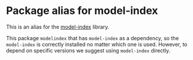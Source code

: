 # Package alias for model-index

This is an alias for the [model-index](https://github.com/paperswithcode/model-index) library. 

This package `modelindex` that has `model-index` as a dependency, so the `model-index` is correctly installed no matter which one is used. However, to depend on specific versions we suggest using `model-index` directly. 



